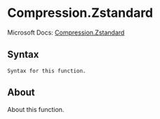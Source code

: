 ---
---

# Compression.Zstandard

Microsoft Docs: [Compression.Zstandard](https://docs.microsoft.com/en-us/powerquery-m/compression-zstandard)

## Syntax

```
Syntax for this function.
```

## About

About this function.

